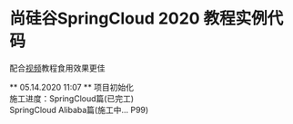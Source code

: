# 尚硅谷SpringCloud 2020 教程实例代码 # 

配合[视频](https://www.bilibili.com/video/BV1yE411x7Ky)教程食用效果更佳

** 05.14.2020 11:07 **
 项目初始化  
 施工进度：SpringCloud篇(已完工)  
          SpringCloud Alibaba篇(施工中... P99)  
